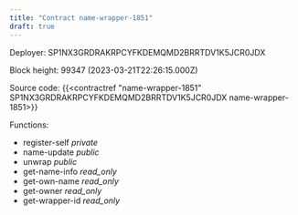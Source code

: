 ```yaml
---
title: "Contract name-wrapper-1851"
draft: true
---
```

Deployer: SP1NX3GRDRAKRPCYFKDEMQMD2BRRTDV1K5JCR0JDX


 



Block height: 99347 (2023-03-21T22:26:15.000Z)

Source code: {{<contractref "name-wrapper-1851" SP1NX3GRDRAKRPCYFKDEMQMD2BRRTDV1K5JCR0JDX name-wrapper-1851>}}

Functions:

* register-self _private_
* name-update _public_
* unwrap _public_
* get-name-info _read_only_
* get-own-name _read_only_
* get-owner _read_only_
* get-wrapper-id _read_only_
